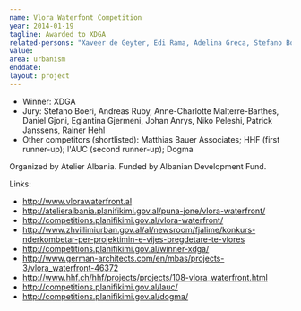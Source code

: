 ```yaml
---
name: Vlora Waterfont Competition
year: 2014-01-19
tagline: Awarded to XDGA
related-persons: "Xaveer de Geyter, Edi Rama, Adelina Greca, Stefano Boeri, Andreas Ruby, Anne-Charlotte Malterre-Barthes, Daniel Gjoni, Eglantina Gjermeni, Johan Anrys, Niko Peleshi, Patrick Janssens, Rainer Hehl, Benet Beci"
value:
area: urbanism
enddate:
layout: project
---
```

* Winner: XDGA
* Jury: Stefano Boeri, Andreas Ruby, Anne-Charlotte Malterre-Barthes, Daniel Gjoni, Eglantina Gjermeni, Johan Anrys, Niko Peleshi, Patrick Janssens, Rainer Hehl
* Other competitors (shortlisted): Matthias Bauer Associates; HHF (first runner-up); l'AUC (second runner-up); Dogma

Organized by Atelier Albania.
Funded by Albanian Development Fund.

Links:
* <http://www.vlorawaterfront.al>
* <http://atelieralbania.planifikimi.gov.al/puna-jone/vlora-waterfront/>
* <http://competitions.planifikimi.gov.al/vlora-waterfront/>
* <http://www.zhvillimiurban.gov.al/al/newsroom/fjalime/konkurs-nderkombetar-per-projektimin-e-vijes-bregdetare-te-vlores>
* <http://competitions.planifikimi.gov.al/winner-xdga/>
* <http://www.german-architects.com/en/mbas/projects-3/vlora_waterfront-46372>
* <http://www.hhf.ch/hhf/projects/projects/108-vlora_waterfront.html>
* <http://competitions.planifikimi.gov.al/lauc/>
* <http://competitions.planifikimi.gov.al/dogma/>
